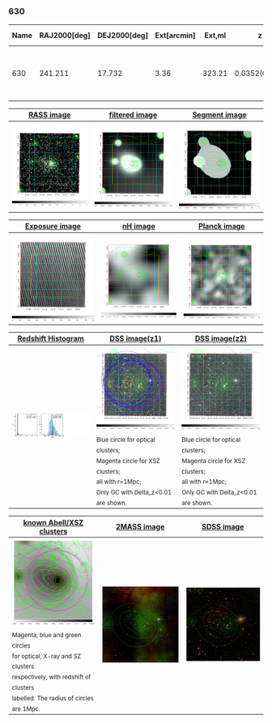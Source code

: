 <div STYLE="page-break-after: always;"></div>

### 630

|Name|RAJ2000[deg]|DEJ2000[deg] |Ext[arcmin]| Ext,ml | z | z_src| C|GC(XSZ,Delta_z<0.01)| GC(OPT,Delta_z<0.01)|GC| R_sig[arcmin] | R500[arcmin] | R500[Mpc]| CRsig[c/s] | CR500[c/s] |L500[1E44 erg/s]|F500[1E-12 erg/s/cm^2]| M500[1E14 Msun]|Tx[keV]|Cnt_sig|Beta|Rc[arcmin]|Comment|Alias|
|---|---|---|---|---|---|------|---|--------|---------|----------|---|---|---|---|---|---|---|---|---|---|---|---|---|---|
|630| 241.211| 17.732| 3.36| 323.21| 0.0352(0.005)| z1, z_xsz| B| L03, MCXC, XB| A, N| A, C, F20, L03, MCXC, N, W, XB| 14.650| 18.533| 0.779| 0.728(0.048)| 0.762(0.050)| 0.394(0.015)| 13.726(0.511)| 1.39(0.03)| 2.65(0.03)| 459.9| 0.941(-0.074+0.043)| 9.691(-0.733+0.496)| -| k413|

|[RASS image](../image/630/630_img.pdf)|[filtered image](../image/630/630_fil.pdf)|[Segment image](../image/630/630_seg.pdf)|
|-------------------|--------------------|-------------------|
| <img src="../image/630/630_img.png" width="300">  | <img src="../image/630/630_fil.png" width="300">   | <img src="../image/630/630_seg.png" width="300">  |

|[Exposure image](../image/630/630_mex.pdf)| [nH image](../image/630/630_nh.pdf)| [Planck image](../image/630/630_p.pdf)|
|-------------------|--------------------|-------------------|
|<img src="../image/630/630_mex.png" width="300">   | <img src="../image/630/630_nh.png" width="300">    | <img src="../image/630/630_p.png" width="300"> |

|[Redshift Histogram](../image/630/630_zg.pdf) | [DSS image(z1)](../image/630/630_dss_z1.pdf)      |  [DSS image(z2)](../image/630/630_dss_z2.pdf)    |
|-------------------|--------------------|-------------------|
|<img src="../image/630/630_zg.png" width="300"> |<img src="../image/630/630_dss_z1.png" width="300"> <sub><br>Blue circle for optical clusters; <br>Magenta circle for XSZ clusters; <br>all with r=1Mpc; <br>Only GC with Delta_z<0.01 are shown. </sub>| <img src="../image/630/630_dss_z2.png" width="300"><sub><br>Blue circle for optical clusters; <br>Magenta circle for XSZ clusters; <br>all with r=1Mpc; <br>Only GC with Delta_z<0.01 are shown. </sub> |

|[known Abell/XSZ clusters](../image/630/630_gc.pdf) | [2MASS image](../image/630/630_2mass.pdf)      |[SDSS image](../image/630/630_sdss.pdf)   |
|-------------------|-------------------|-------------------|
|<img src=../image/630/630_gc.png width="300"> <br><sub>Magenta, blue and green circles <br>for optical, X-ray and SZ clusters <br>respectively, with redshift of clusters <br>labelled. The radius of circles <br>are 1Mpc.</sub>|<img src="../image/630/630_2mass.png" width="300">  | <img src="../image/630/630_sdss.png" width="300">  |




